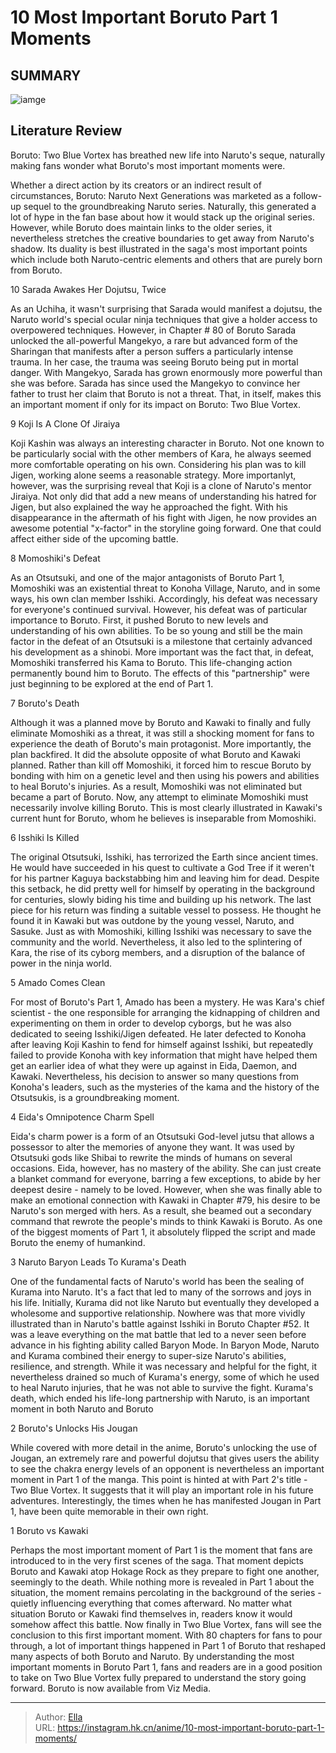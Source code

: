 # 10 Most Important Boruto Part 1 Moments


## SUMMARY 

![iamge](https://static1.srcdn.com/wordpress/wp-content/uploads/2023/08/3-mitsuki-boruto-uzumaki-sarada-uchiha-potential-krav-maga-users.jpg)

## Literature Review

Boruto: Two Blue Vortex has breathed new life into Naruto&#39;s seque, naturally making fans wonder what Boruto&#39;s most important moments were.





Whether a direct action by its creators or an indirect result of circumstances, Boruto: Naruto Next Generations was marketed as a follow-up sequel to the groundbreaking Naruto series. Naturally, this generated a lot of hype in the fan base about how it would stack up the original series. However, while Boruto does maintain links to the older series, it nevertheless stretches the creative boundaries to get away from Naruto&#39;s shadow. Its duality is best illustrated in the saga&#39;s most important points which include both Naruto-centric elements and others that are purely born from Boruto.









 








 10  Sarada Awakes Her Dojutsu, Twice 
        

As an Uchiha, it wasn&#39;t surprising that Sarada would manifest a dojutsu, the Naruto world&#39;s special ocular ninja techniques that give a holder access to overpowered techniques. However, in Chapter # 80 of Boruto Sarada unlocked the all-powerful Mangekyo, a rare but advanced form of the Sharingan that manifests after a person suffers a particularly intense trauma. In her case, the trauma was seeing Boruto being put in mortal danger. With Mangekyo, Sarada has grown enormously more powerful than she was before. Sarada has since used the Mangekyo to convince her father to trust her claim that Boruto is not a threat. That, in itself, makes this an important moment if only for its impact on Boruto: Two Blue Vortex.





 9  Koji Is A Clone Of Jiraiya 
        

Koji Kashin was always an interesting character in Boruto. Not one known to be particularly social with the other members of Kara, he always seemed more comfortable operating on his own. Considering his plan was to kill Jigen, working alone seems a reasonable strategy. More importanlyt, however, was the surprising reveal that Koji is a clone of Naruto&#39;s mentor Jiraiya. Not only did that add a new means of understanding his hatred for Jigen, but also explained the way he approached the fight. With his disappearance in the aftermath of his fight with Jigen, he now provides an awesome potential &#34;x-factor&#34; in the storyline going forward. One that could affect either side of the upcoming battle.





 8  Momoshiki&#39;s Defeat 
        

As an Otsutsuki, and one of the major antagonists of Boruto Part 1, Momoshiki was an existential threat to Konoha Village, Naruto, and in some ways, his own clan member Isshiki. Accordingly, his defeat was necessary for everyone&#39;s continued survival. However, his defeat was of particular importance to Boruto. First, it pushed Boruto to new levels and understanding of his own abilities. To be so young and still be the main factor in the defeat of an Otsutsuki is a milestone that certainly advanced his development as a shinobi. More important was the fact that, in defeat, Momoshiki transferred his Kama to Boruto. This life-changing action permanently bound him to Boruto. The effects of this &#34;partnership&#34; were just beginning to be explored at the end of Part 1.





 7  Boruto&#39;s Death 
        

Although it was a planned move by Boruto and Kawaki to finally and fully eliminate Momoshiki as a threat, it was still a shocking moment for fans to experience the death of Boruto&#39;s main protagonist. More importantly, the plan backfired. It did the absolute opposite of what Boruto and Kawaki planned. Rather than kill off Momoshiki, it forced him to rescue Boruto by bonding with him on a genetic level and then using his powers and abilities to heal Boruto&#39;s injuries. As a result, Momoshiki was not eliminated but became a part of Boruto. Now, any attempt to eliminate Momoshiki must necessarily involve killing Boruto. This is most clearly illustrated in Kawaki&#39;s current hunt for Boruto, whom he believes is inseparable from Momoshiki.





 6  Isshiki Is Killed 
        

The original Otsutsuki, Isshiki, has terrorized the Earth since ancient times. He would have succeeded in his quest to cultivate a God Tree if it weren&#39;t for his partner Kaguya backstabbing him and leaving him for dead. Despite this setback, he did pretty well for himself by operating in the background for centuries, slowly biding his time and building up his network. The last piece for his return was finding a suitable vessel to possess. He thought he found it in Kawaki but was outdone by the young vessel, Naruto, and Sasuke. Just as with Momoshiki, killing Isshiki was necessary to save the community and the world. Nevertheless, it also led to the splintering of Kara, the rise of its cyborg members, and a disruption of the balance of power in the ninja world.





 5  Amado Comes Clean 
        

For most of Boruto&#39;s Part 1, Amado has been a mystery. He was Kara&#39;s chief scientist - the one responsible for arranging the kidnapping of children and experimenting on them in order to develop cyborgs, but he was also dedicated to seeing Isshiki/Jigen defeated. He later defected to Konoha after leaving Koji Kashin to fend for himself against Isshiki, but repeatedly failed to provide Konoha with key information that might have helped them get an earlier idea of what they were up against in Eida, Daemon, and Kawaki. Nevertheless, his decision to answer so many questions from Konoha&#39;s leaders, such as the mysteries of the kama and the history of the Otsutsukis, is a groundbreaking moment.





 4  Eida&#39;s Omnipotence Charm Spell 
        

Eida&#39;s charm power is a form of an Otsutsuki God-level jutsu that allows a possessor to alter the memories of anyone they want. It was used by Otsutsuki gods like Shibai to rewrite the minds of humans on several occasions. Eida, however, has no mastery of the ability. She can just create a blanket command for everyone, barring a few exceptions, to abide by her deepest desire - namely to be loved. However, when she was finally able to make an emotional connection with Kawaki in Chapter #79, his desire to be Naruto&#39;s son merged with hers. As a result, she beamed out a secondary command that rewrote the people&#39;s minds to think Kawaki is Boruto. As one of the biggest moments of Part 1, it absolutely flipped the script and made Boruto the enemy of humankind.





 3  Naruto Baryon Leads To Kurama&#39;s Death 
        

One of the fundamental facts of Naruto&#39;s world has been the sealing of Kurama into Naruto. It&#39;s a fact that led to many of the sorrows and joys in his life. Initially, Kurama did not like Naruto but eventually they developed a wholesome and supportive relationship. Nowhere was that more vividly illustrated than in Naruto&#39;s battle against Isshiki in Boruto Chapter #52. It was a leave everything on the mat battle that led to a never seen before advance in his fighting ability called Baryon Mode.
In Baryon Mode, Naruto and Kurama combined their energy to super-size Naruto&#39;s abilities, resilience, and strength. While it was necessary and helpful for the fight, it nevertheless drained so much of Kurama&#39;s energy, some of which he used to heal Naruto injuries, that he was not able to survive the fight. Kurama&#39;s death, which ended his life-long partnership with Naruto, is an important moment in both Naruto and Boruto





 2  Boruto&#39;s Unlocks His Jougan 
        

While covered with more detail in the anime, Boruto&#39;s unlocking the use of Jougan, an extremely rare and powerful dojutsu that gives users the ability to see the chakra energy levels of an opponent is nevertheless an important moment in Part 1 of the manga. This point is hinted at with Part 2&#39;s title - Two Blue Vortex. It suggests that it will play an important role in his future adventures. Interestingly, the times when he has manifested Jougan in Part 1, have been quite memorable in their own right.





 1  Boruto vs Kawaki 
        

Perhaps the most important moment of Part 1 is the moment that fans are introduced to in the very first scenes of the saga. That moment depicts Boruto and Kawaki atop Hokage Rock as they prepare to fight one another, seemingly to the death. While nothing more is revealed in Part 1 about the situation, the moment remains percolating in the background of the series - quietly influencing everything that comes afterward. No matter what situation Boruto or Kawaki find themselves in, readers know it would somehow affect this battle. Now finally in Two Blue Vortex, fans will see the conclusion to this first important moment.
With 80 chapters for fans to pour through, a lot of important things happened in Part 1 of Boruto that reshaped many aspects of both Boruto and Naruto. By understanding the most important moments in Boruto Part 1, fans and readers are in a good position to take on Two Blue Vortex fully prepared to understand the story going forward.
Boruto is now available from Viz Media.

---

> Author: [Ella](https://instagram.hk.cn/)  
> URL: https://instagram.hk.cn/anime/10-most-important-boruto-part-1-moments/  

